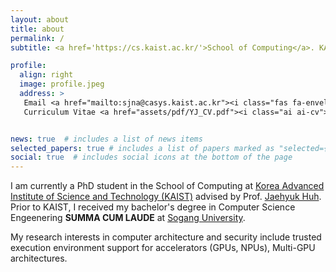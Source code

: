 ```yaml
---
layout: about
title: about
permalink: /
subtitle: <a href='https://cs.kaist.ac.kr/'>School of Computing</a>. KAIST.

profile:
  align: right
  image: profile.jpeg
  address: >
   Email <a href="mailto:sjna@casys.kaist.ac.kr"><i class="fas fa-envelope""></i></a><br>
   Curriculum Vitae <a href="assets/pdf/YJ_CV.pdf"><i class="ai ai-cv"></i></a>


news: true  # includes a list of news items
selected_papers: true # includes a list of papers marked as "selected={true}"
social: true  # includes social icons at the bottom of the page
---
```


I am currently 	a PhD student in the School of Computing at [Korea Advanced Institute of Science and Technology (KAIST)](https://kaist.ac.kr) advised by Prof. [Jaehyuk Huh](http://calab.kaist.ac.kr:8080/~jhuh). Prior to KAIST, I received my bachelor's degree in Computer Science Engeenering <strong>SUMMA CUM LAUDE</strong> at [Sogang University](https://sogang.ac.kr).

My research interests in computer architecture and security include trusted execution environment support for accelerators (GPUs, NPUs), Multi-GPU architectures. 



